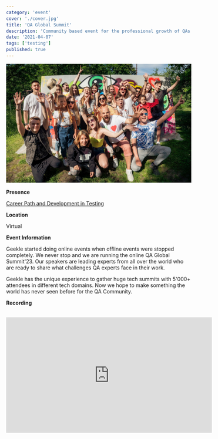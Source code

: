 ```yaml
---
category: 'event'
cover: './cover.jpg'
title: 'QA Global Summit'
description: 'Community based event for the professional growth of QAs and Testers from all around the world'
date: '2021-04-07'
tags: ['testing']
published: true
---
```

![cover](./cover.jpg)

**Presence**

[Career Path and Development in Testing]()

**Location**

Virtual

**Event Information**

Geekle started doing online events when offline events were stopped completely. We never stop and we are running the online QA Global Summit'23. Our speakers are leading experts from all over the world who are ready to share what challenges QA experts face in their work.

Geekle has the unique experience to gather huge tech summits with 5'000+ attendees in different tech domains. Now we hope to make something the world has never seen before for the QA Community.

**Recording**

<br>

<iframe width="560" height="315" src="https://www.youtube.com/embed/ySRc-juTbrc?start=23955" title="YouTube video player" frameborder="0" allow="accelerometer; autoplay; clipboard-write; encrypted-media; gyroscope; picture-in-picture" allowfullscreen></iframe>

<br>